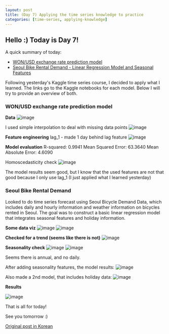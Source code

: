 ```yaml
---
layout: post
title: (Day 7) Applying the time series knowledge to practice
categories: [time-series, applying-knowledge]
---
```


## Hello :) Today is Day 7!
A quick summary of today:
* [WON/USD exchange rate prediction model](https://www.kaggle.com/code/divakaivan12/basic-linear-regression-to-predict-kr-won-to-usd)
* [Seoul Bike Rental Demand - Linear Regression Model and Seasonal Features](https://www.kaggle.com/code/divakaivan12/beginner-linear-regression-seasonality-features)

Following yesterday's Kaggle time series course, I decided to apply what I learned.
The links go to the Kaggle notebooks for each model. Below I will try to provide an overview of both.

### WON/USD exchange rate prediction model

**Data**
![image](https://github.com/ivanstudyblog/ivanstudyblog.github.io/assets/167014511/c27c6d69-c5a2-4dc2-b4af-3c24ee0424eb)

I used simple interpolation to deal with missing data points
![image](https://github.com/ivanstudyblog/ivanstudyblog.github.io/assets/167014511/0c8fe8d4-6ee9-4d3c-8968-f52848e39d25)

**Feature engineering**
lag_1 - made 1 day behind lag feature
![image](https://github.com/ivanstudyblog/ivanstudyblog.github.io/assets/167014511/37e77d37-0af4-453b-9261-8e94624692e5)

**Model evaluation**
R-squared: 0.9941
Mean Squared Error: 63.3640
Mean Absolute Error: 4.6090

Homoscedasticity check
![image](https://github.com/ivanstudyblog/ivanstudyblog.github.io/assets/167014511/ed494892-fc77-46c8-b6e8-ceaaf48de475)

The model results seem good, but I know that the used features are not that good because I only use lag_1 (I just applied what I learned yesterday)

### Seoul Bike Rental Demand
Looked to do time series forecast using Seoul Bicycle Demand Data, which includes daily and hourly information and weather information on bicycles rented in Seoul. The goal was to construct a basic linear regression model that integrates seasonal features and holiday information.

**Some data viz**
![image](https://github.com/ivanstudyblog/ivanstudyblog.github.io/assets/167014511/6759b2a3-dc12-4ac8-a00b-341571d6467f)
![image](https://github.com/ivanstudyblog/ivanstudyblog.github.io/assets/167014511/5339e89c-b8ec-4304-8864-1c6cbee69e27)

**Checked for a trend (seems like there is not)**
![image](https://github.com/ivanstudyblog/ivanstudyblog.github.io/assets/167014511/c2032fa9-3cf0-4c89-beef-1fb04b82150a)

**Seasonality check**
![image](https://github.com/ivanstudyblog/ivanstudyblog.github.io/assets/167014511/31cd6ef4-f77a-455b-93ea-c7b94d025edd)
![image](https://github.com/ivanstudyblog/ivanstudyblog.github.io/assets/167014511/00d716f2-bffc-48f8-85e2-001e561e9b03)

Seems there is annual, and no daily.

After adding seasonality features, the model results:
![image](https://github.com/ivanstudyblog/ivanstudyblog.github.io/assets/167014511/3c7c139e-7764-4a8d-a073-7f2810351155)

Also made a 2nd model, that includes holiday data:
![image](https://github.com/ivanstudyblog/ivanstudyblog.github.io/assets/167014511/cb6e7cee-9cdf-4471-9b55-6083ad1f3b92)

**Results**

![image](https://github.com/ivanstudyblog/ivanstudyblog.github.io/assets/167014511/3569f17a-d612-4ac6-aa3e-8b8b7b57d0af)

That is all for today!

See you tomorrow :)

[Original post in Korean](https://50daysml.blogspot.com/2024/01/day-7.html)
